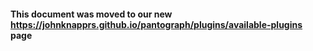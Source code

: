 #### This document was moved to our new <https://johnknapprs.github.io/pantograph/plugins/available-plugins> page
